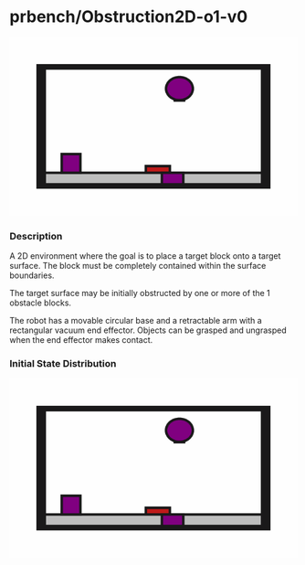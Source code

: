 # prbench/Obstruction2D-o1-v0
![random action GIF](assets/random_action_gifs/Obstruction2D-o1.gif)

### Description
A 2D environment where the goal is to place a target block onto a target surface. The block must be completely contained within the surface boundaries.

The target surface may be initially obstructed by one or more of the 1 obstacle blocks.
    
The robot has a movable circular base and a retractable arm with a rectangular vacuum end effector. Objects can be grasped and ungrasped when the end effector makes contact.
### Initial State Distribution
![initial state GIF](assets/initial_state_gifs/Obstruction2D-o1.gif)

